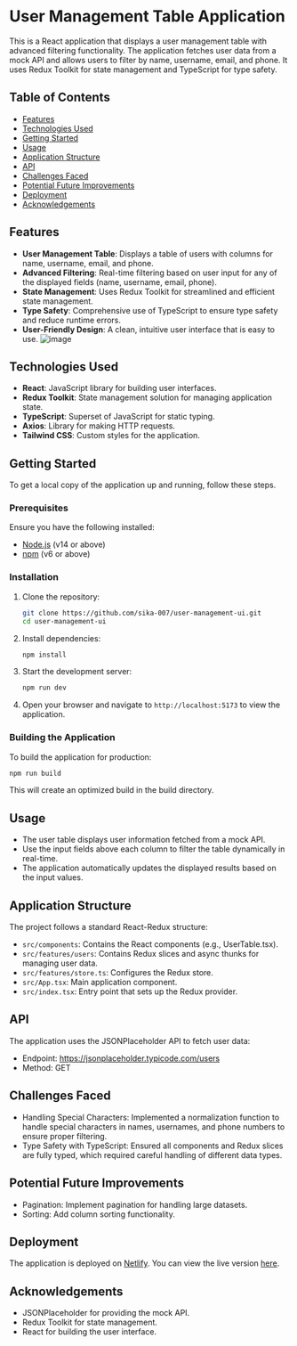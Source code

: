 # User Management Table Application

This is a React application that displays a user management table with advanced filtering functionality. The application fetches user data from a mock API and allows users to filter by name, username, email, and phone. It uses Redux Toolkit for state management and TypeScript for type safety.

## Table of Contents
- [Features](#features)
- [Technologies Used](#technologies-used)
- [Getting Started](#getting-started)
- [Usage](#usage)
- [Application Structure](#application-structure)
- [API](#api)
- [Challenges Faced](#challenges-faced)
- [Potential Future Improvements](#potential-future-improvements)
- [Deployment](#deployment)
- [Acknowledgements](#acknowledgements)

## Features

- **User Management Table**: Displays a table of users with columns for name, username, email, and phone.
- **Advanced Filtering**: Real-time filtering based on user input for any of the displayed fields (name, username, email, phone).
- **State Management**: Uses Redux Toolkit for streamlined and efficient state management.
- **Type Safety**: Comprehensive use of TypeScript to ensure type safety and reduce runtime errors.
- **User-Friendly Design**: A clean, intuitive user interface that is easy to use.
![image](https://github.com/user-attachments/assets/0bf36f60-d399-4076-ad36-1b069b394edf)


## Technologies Used

- **React**: JavaScript library for building user interfaces.
- **Redux Toolkit**: State management solution for managing application state.
- **TypeScript**: Superset of JavaScript for static typing.
- **Axios**: Library for making HTTP requests.
- **Tailwind CSS**: Custom styles for the application.

## Getting Started

To get a local copy of the application up and running, follow these steps.

### Prerequisites

Ensure you have the following installed:

- [Node.js](https://nodejs.org/en/download/) (v14 or above)
- [npm](https://www.npmjs.com/get-npm) (v6 or above)

### Installation

1. Clone the repository:

    ```bash
    git clone https://github.com/sika-007/user-management-ui.git
    cd user-management-ui
    ```

2. Install dependencies:

    ```bash
    npm install
    ```

3. Start the development server:

    ```bash
    npm run dev
    ```

4. Open your browser and navigate to `http://localhost:5173` to view the application.

### Building the Application

To build the application for production:

```bash
npm run build
```
This will create an optimized build in the build directory.

## Usage
- The user table displays user information fetched from a mock API.
- Use the input fields above each column to filter the table dynamically in real-time.
- The application automatically updates the displayed results based on the input values.

## Application Structure
The project follows a standard React-Redux structure:
- `src/components`: Contains the React components (e.g., UserTable.tsx).
- `src/features/users`: Contains Redux slices and async thunks for managing user data.
- `src/features/store.ts`: Configures the Redux store.
- `src/App.tsx`: Main application component.
- `src/index.tsx`: Entry point that sets up the Redux provider.

## API
The application uses the JSONPlaceholder API to fetch user data:
- Endpoint: https://jsonplaceholder.typicode.com/users
- Method: GET

## Challenges Faced
- Handling Special Characters: Implemented a normalization function to handle special characters in names, usernames, and phone numbers to ensure proper filtering.
- Type Safety with TypeScript: Ensured all components and Redux slices are fully typed, which required careful handling of different data types.

## Potential Future Improvements
- Pagination: Implement pagination for handling large datasets.
- Sorting: Add column sorting functionality.

## Deployment
The application is deployed on [Netlify](https://app.netlify.com/). You can view the live version [here](https://user-managment-ui.netlify.app/).

## Acknowledgements
- JSONPlaceholder for providing the mock API.
- Redux Toolkit for state management.
- React for building the user interface.
